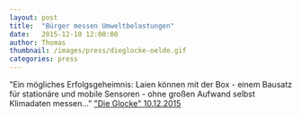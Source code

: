 ```yaml
---
layout: post
title:  "Bürger messen Umweltbelastungen"
date:   2015-12-10 12:00:00
author: Thomas
thumbnail: /images/press/dieglocke-oelde.gif
categories: press
---
```

"Ein mögliches Erfolgsgeheimnis: Laien können mit der Box - einem Bausatz für stationäre und mobile Sensoren - ohne großen Aufwand selbst Klimadaten messen..."
<a href="http://www.die-glocke.de/" target="_blank">"Die Glocke" 10.12.2015</a>
